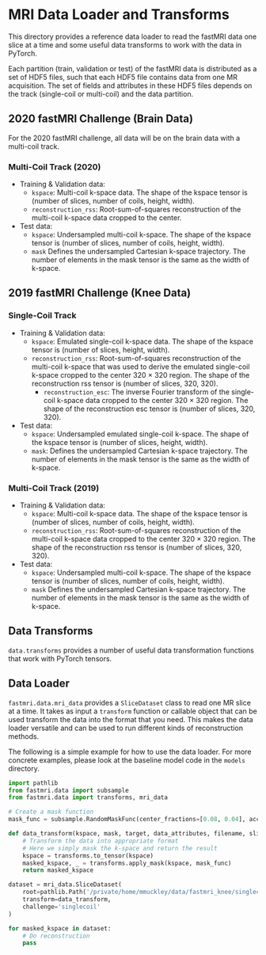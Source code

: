 # MRI Data Loader and Transforms

This directory provides a reference data loader to read the fastMRI data one slice at a time and some useful data transforms to work with the data in PyTorch.

Each partition (train, validation or test) of the fastMRI data is distributed as a set of HDF5 files, such that each HDF5 file contains data from one MR acquisition. The set of fields and attributes in these HDF5 files depends on the track (single-coil or multi-coil) and the data partition.

## 2020 fastMRI Challenge (Brain Data)

For the 2020 fastMRI challenge, all data will be on the brain data with a multi-coil track.

### Multi-Coil Track (2020)

* Training & Validation data:
  * `kspace`: Multi-coil k-space data. The shape of the kspace tensor is (number of slices, number of coils, height, width).
  * `reconstruction_rss`: Root-sum-of-squares reconstruction of the multi-coil k-space data cropped to the center.
* Test data:
  * `kspace`: Undersampled multi-coil k-space. The shape of the kspace tensor is (number of slices, number of coils, height, width).
  * `mask` Defines the undersampled Cartesian k-space trajectory. The number of elements in the mask tensor is the same as the width of k-space.

## 2019 fastMRI Challenge (Knee Data)

### Single-Coil Track

* Training & Validation data:
  * `kspace`: Emulated single-coil k-space data. The shape of the kspace tensor is (number of slices, height, width).
  * `reconstruction_rss`: Root-sum-of-squares reconstruction of the multi-coil k-space that was
    used to derive the emulated single-coil k-space cropped to the center 320 × 320 region.
    The shape of the reconstruction rss tensor is (number of slices, 320, 320).
    * `reconstruction_esc`: The inverse Fourier transform of the single-coil k-space data cropped to the center 320 × 320 region. The shape of the reconstruction esc tensor is (number of slices, 320, 320).
* Test data:
  * `kspace`: Undersampled emulated single-coil k-space. The shape of the kspace tensor is (number of slices, height, width).
  * `mask`: Defines the undersampled Cartesian k-space trajectory. The number of elements in the mask tensor is the same as the width of k-space.

### Multi-Coil Track (2019)

* Training & Validation data:
  * `kspace`: Multi-coil k-space data. The shape of the kspace tensor is (number of slices, number of coils, height, width).
  * `reconstruction_rss`: Root-sum-of-squares reconstruction of the multi-coil k-space data cropped to the center 320 × 320 region. The shape of the reconstruction rss tensor is (number of slices, 320, 320).
* Test data:
  * `kspace`: Undersampled multi-coil k-space. The shape of the kspace tensor is (number of slices, number of coils, height, width).
  * `mask` Defines the undersampled Cartesian k-space trajectory. The number of elements in the mask tensor is the same as the width of k-space.

## Data Transforms

`data.transforms` provides a number of useful data transformation functions that work with PyTorch tensors.

## Data Loader

`fastmri.data.mri_data` provides a `SliceDataset` class to read one MR slice at a time. It takes as input
a `transform` function or callable object that can be used transform the data into the format that
you need. This makes the data loader versatile and can be used to run different kinds of
reconstruction methods.

The following is a simple example for how to use the data loader. For more concrete examples,
please look at the baseline model code in the `models` directory.

```python
import pathlib
from fastmri.data import subsample
from fastmri.data import transforms, mri_data

# Create a mask function
mask_func = subsample.RandomMaskFunc(center_fractions=[0.08, 0.04], accelerations=[4, 8])

def data_transform(kspace, mask, target, data_attributes, filename, slice_num):
    # Transform the data into appropriate format
    # Here we simply mask the k-space and return the result
    kspace = transforms.to_tensor(kspace)
    masked_kspace, _ = transforms.apply_mask(kspace, mask_func)
    return masked_kspace

dataset = mri_data.SliceDataset(
    root=pathlib.Path('/private/home/mmuckley/data/fastmri_knee/singlecoil_train'),
    transform=data_transform,
    challenge='singlecoil'
)

for masked_kspace in dataset:
    # Do reconstruction
    pass
```
